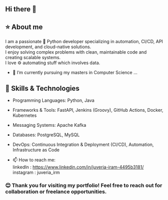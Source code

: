 ## Hi there 👋

## :star: About me
I am a passionate :snake: Python developer specializing in automation, CI/CD, API development, and cloud-native solutions.  
I enjoy solving complex problems with clean, maintainable code and creating scalable systems.  
I love :gear: automating stuff which involves data.  

- 🔭 I’m currently pursuing my masters in Computer Science ...  

## :thought_balloon: Skills & Technologies  
- Programming Languages: Python, Java  
- Frameworks & Tools: FastAPI, Jenkins (Groovy), GitHub Actions, Docker, Kubernetes  
- Messaging Systems: Apache Kafka  
- Databases: PostgreSQL, MySQL  
- DevOps: Continuous Integration & Deployment (CI/CD), Automation, Infrastructure as Code  


  
- 📫 How to reach me:  
linkedIn : https://www.linkedin.com/in/juveria-iram-4495b3181/ 
instagram : juveria_irm 
  
  
### :blush: Thank you for visiting my portfolio! Feel free to reach out for collaboration or freelance opportunities.

